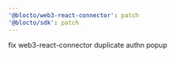 ```yaml
---
'@blocto/web3-react-connector': patch
'@blocto/sdk': patch
---
```


fix web3-react-connector duplicate authn popup
